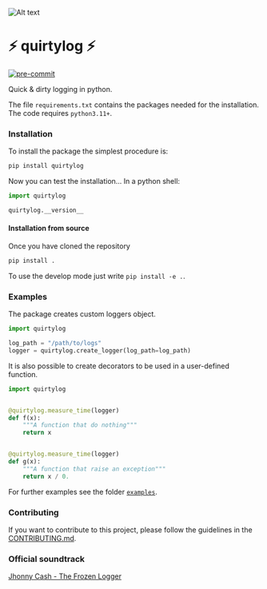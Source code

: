 ![Alt text](logo.png?raw=true "Title")

# ⚡ quirtylog ⚡


[![pre-commit](https://img.shields.io/badge/pre--commit-enabled-brightgreen?logo=pre-commit&logoColor=white)](https://github.com/pre-commit/pre-commit)

Quick & dirty logging in python.


The file `requirements.txt` contains the packages needed for the installation.
The code requires `python3.11+`.

### Installation
To install the package the simplest procedure is:
```bash
pip install quirtylog
```
Now you can test the installation... In a python shell:

```python
import quirtylog

quirtylog.__version__
```

#### Installation from source
Once you have cloned the repository
```bash
pip install .
```
To use the develop mode just write `pip install -e .`.


### Examples
The package creates custom loggers object.

```python
import quirtylog

log_path = "/path/to/logs"
logger = quirtylog.create_logger(log_path=log_path)
```
It is also possible to create decorators to be
used in a user-defined function.

```python
import quirtylog


@quirtylog.measure_time(logger)
def f(x):
    """A function that do nothing"""
    return x


@quirtylog.measure_time(logger)
def g(x):
    """A function that raise an exception"""
    return x / 0.
```

For further examples see the folder [`examples`](examples).

### Contributing
If you want to contribute to this project, please follow the guidelines in the [CONTRIBUTING.md](CONTRIBUTING.md).

### Official soundtrack
[Jhonny Cash - The Frozen Logger](https://www.youtube.com/watch?v=KUfzDIKGkQI)
